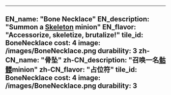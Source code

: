 ---

EN_name: "Bone Necklace"
EN_description: "Summon a <a href = '../unknown_type000#MinionSkeleton'>Skeleton</a> minion"
EN_flavor: "Accessorize, skeletize, brutalize!"
tile_id: BoneNecklace
cost: 4
image: /images/BoneNecklace.png
durability: 3
zh-CN_name: "骨坠"
zh-CN_description: "召唤一名<a href = '../unknown_type000#MinionSkeleton'>骷髅</a>minion"
zh-CN_flavor: "占位符"
tile_id: BoneNecklace
cost: 4
image: /images/BoneNecklace.png
durability: 3
---
